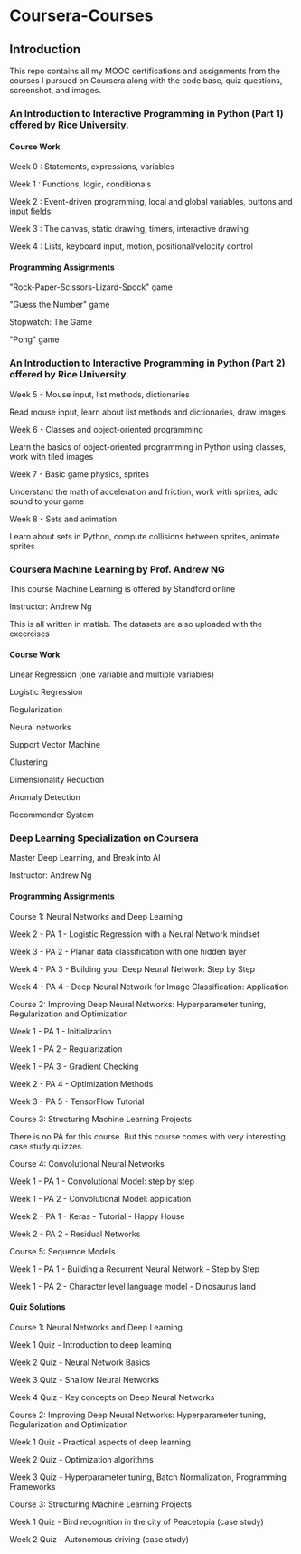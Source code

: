 # Coursera-Courses
## Introduction
This repo contains all my MOOC certifications and assignments from the courses I pursued on Coursera along with the code base, quiz questions, screenshot, and images.

### An Introduction to Interactive Programming in Python (Part 1) offered by Rice University.

#### Course Work

Week 0 : Statements, expressions, variables

Week 1 : Functions, logic, conditionals 

Week 2 : Event-driven programming, local and global variables, buttons and input fields

Week 3 : The canvas, static drawing, timers, interactive drawing

Week 4 : Lists, keyboard input, motion, positional/velocity control 

#### Programming Assignments

"Rock-Paper-Scissors-Lizard-Spock" game

"Guess the Number" game

Stopwatch: The Game

"Pong" game

### An Introduction to Interactive Programming in Python (Part 2) offered by Rice University. 

Week 5 - Mouse input, list methods, dictionaries

Read mouse input, learn about list methods and dictionaries, draw images

Week 6 - Classes and object-oriented programming

Learn the basics of object-oriented programming in Python using classes, work with tiled images

Week 7 - Basic game physics, sprites

Understand the math of acceleration and friction, work with sprites, add sound to your game

Week 8 - Sets and animation

Learn about sets in Python, compute collisions between sprites, animate sprites

### Coursera Machine Learning by Prof. Andrew NG

This course Machine Learning is offered by Standford online 

Instructor: Andrew Ng

This is all written in matlab. The datasets are also uploaded with the excercises

#### Course Work

Linear Regression (one variable and multiple variables)

Logistic Regression

Regularization

Neural networks

Support Vector Machine

Clustering

Dimensionality Reduction

Anomaly Detection

Recommender System

### Deep Learning Specialization on Coursera

Master Deep Learning, and Break into AI

Instructor: Andrew Ng

#### Programming Assignments

Course 1: Neural Networks and Deep Learning

Week 2 - PA 1 - Logistic Regression with a Neural Network mindset

Week 3 - PA 2 - Planar data classification with one hidden layer

Week 4 - PA 3 - Building your Deep Neural Network: Step by Step

Week 4 - PA 4 - Deep Neural Network for Image Classification: Application

Course 2: Improving Deep Neural Networks: Hyperparameter tuning, Regularization and Optimization

Week 1 - PA 1 - Initialization

Week 1 - PA 2 - Regularization

Week 1 - PA 3 - Gradient Checking

Week 2 - PA 4 - Optimization Methods

Week 3 - PA 5 - TensorFlow Tutorial

Course 3: Structuring Machine Learning Projects

There is no PA for this course. But this course comes with very interesting case study quizzes.

Course 4: Convolutional Neural Networks

Week 1 - PA 1 - Convolutional Model: step by step

Week 1 - PA 2 - Convolutional Model: application

Week 2 - PA 1 - Keras - Tutorial - Happy House

Week 2 - PA 2 - Residual Networks

Course 5: Sequence Models

Week 1 - PA 1 - Building a Recurrent Neural Network - Step by Step

Week 1 - PA 2 - Character level language model - Dinosaurus land

#### Quiz Solutions

Course 1: Neural Networks and Deep Learning

Week 1 Quiz - Introduction to deep learning

Week 2 Quiz - Neural Network Basics

Week 3 Quiz - Shallow Neural Networks

Week 4 Quiz - Key concepts on Deep Neural Networks

Course 2: Improving Deep Neural Networks: Hyperparameter tuning, Regularization and Optimization

Week 1 Quiz - Practical aspects of deep learning

Week 2 Quiz - Optimization algorithms

Week 3 Quiz - Hyperparameter tuning, Batch Normalization, Programming Frameworks

Course 3: Structuring Machine Learning Projects

Week 1 Quiz - Bird recognition in the city of Peacetopia (case study)

Week 2 Quiz - Autonomous driving (case study)
